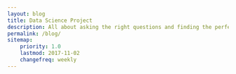```yaml
---
layout: blog
title: Data Science Project
description: All about asking the right questions and finding the perfect solution.
permalink: /blog/
sitemap:
    priority: 1.0
    lastmod: 2017-11-02
    changefreq: weekly
---
```

